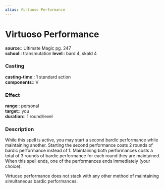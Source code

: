 ```yaml
---
alias: Virtuoso Performance
---
```


# Virtuoso Performance 

**source**:: Ultimate Magic pg. 247  
**school**:: transmutation
**level**:: bard 4, skald 4

### Casting 

**casting-time**:: 1 standard action  
**components**:: V

### Effect 

**range**:: personal  
**target**:: you  
**duration**:: 1 round/level

### Description 

While this spell is active, you may start a second bardic performance while maintaining another. Starting the second performance costs 2 rounds of bardic performance instead of 1. Maintaining both performances costs a total of 3 rounds of bardic performance for each round they are maintained. When this spell ends, one of the performances ends immediately (your choice).  
  
Virtuoso performance does not stack with any other method of maintaining simultaneous bardic performances.
